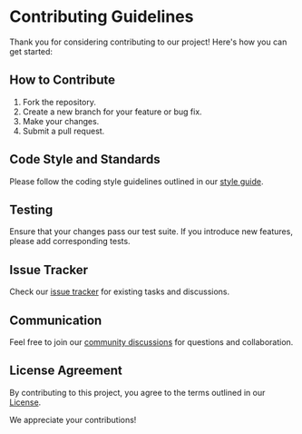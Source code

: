 # Contributing Guidelines

Thank you for considering contributing to our project! Here's how you can get started:

## How to Contribute

1. Fork the repository.
2. Create a new branch for your feature or bug fix.
3. Make your changes.
4. Submit a pull request.

## Code Style and Standards

Please follow the coding style guidelines outlined in our [style guide](CODE_STYLE.md).

## Testing

Ensure that your changes pass our test suite. If you introduce new features, please add corresponding tests.

## Issue Tracker

Check our [issue tracker](https://github.com/your-username/your-repo/issues) for existing tasks and discussions.

## Communication

Feel free to join our [community discussions](https://github.com/your-username/your-repo/discussions) for questions and collaboration.

## License Agreement

By contributing to this project, you agree to the terms outlined in our [License](LICENSE).

We appreciate your contributions!
